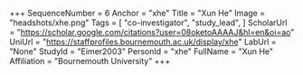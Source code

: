 +++
SequenceNumber = 6
Anchor = "xhe"
Title = "Xun He"
Image = "headshots/xhe.png"
Tags = [ "co-investigator",  "study_lead", ]
ScholarUrl = "https://scholar.google.com/citations?user=08oketoAAAAJ&hl=en&oi=ao"
UniUrl = "https://staffprofiles.bournemouth.ac.uk/display/xhe"
LabUrl = "None"
StudyId = "Eimer2003"
PersonId = "xhe"
FullName = "Xun He"
Affiliation = "Bournemouth University"
+++